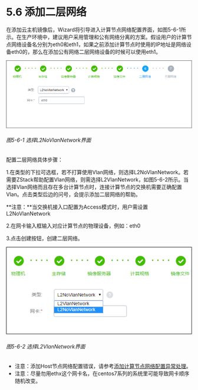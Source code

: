 # 5.6 添加二层网络

在添加云主机镜像后，Wizard将引导进入计算节点网络配置界面，如图5-6-1所示。在生产环境中，建议用户采用管理和公有网络分离的方案。假设用户的计算节点网络设备名分别为eth0和eth1，如果之前添加计算节点时使用的IP地址是网络设备eth0的，那么在添加公有网络二层网络设备的时候可以使用eth1。

![png](../images/5-6-1.png "图5-6-1 选择L2NoVlanNetwork界面")

###### 图5-6-1 选择L2NoVlanNetwork界面

配置二层网络具体步骤：
  
1.在类型的下拉可选框，若不打算使用Vlan网络，则选择L2NoVlanNetwork。若需要ZStack帮助配置Vlan网络，则需选择L2VlanNetwork，如图5-6-2所示。当选择Vlan网络而且存在多台计算节点时，连接计算节点的交换机需要正确配置Vlan。点击类型后边的问号，会提示添加二层网络的帮助。

**注意：**当交换机接入口配置为Access模式时，用户需设置L2NoVlanNetwork

2.在网卡输入框输入对应计算节点的物理设备，例如：eth0

3.点击创建按钮，创建二层网络。

![png](../images/5-6-2.png "图5-6-2 选择L2VlanNetwork界面")

###### 图5-6-2 选择L2VlanNetwork界面

* 注意：添加Host节点网络配置错误，请参考[添加计算节点网络配置异常处理](/exception/l2.md)。
* 注意：尽量勿用ethx这个网卡名，在centos7系列的系统里可能导致网卡顺序随机改变。



